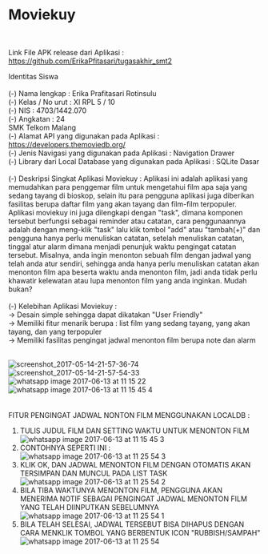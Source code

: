 <h1>Moviekuy</h1> <br>

Link File APK release dari Aplikasi : https://github.com/ErikaPfitasari/tugasakhir_smt2 <br>

Identitas Siswa <br>
<br>
(-) Nama lengkap : Erika Prafitasari Rotinsulu <br>
(-) Kelas / No urut : XI RPL 5 / 10 <br>
(-) NIS : 4703/1442.070 <br>
(-) Angkatan : 24 <br>
SMK Telkom Malang <br>
(-) Alamat API yang digunakan pada Aplikasi : https://developers.themoviedb.org/ <br>
(-) Jenis Navigasi yang digunakan pada Aplikasi : Navigation Drawer <br>
(-) Library dari Local Database yang digunakan pada Aplikasi : SQLite Dasar <br>
<br>
(-) Deskripsi Singkat Aplikasi Moviekuy : 
Aplikasi ini adalah aplikasi yang memudahkan para penggemar film untuk mengetahui film apa saja yang sedang tayang di bioskop, selain itu para pengguna 
aplikasi juga diberikan fasilitas berupa daftar film yang akan tayang dan film-film terpopuler. Aplikasi moviekuy ini juga dilengkapi dengan "task",
dimana komponen tersebut berfungsi sebagai reminder atau catatan, cara penggunaannya adalah dengan meng-klik "task" lalu klik tombol "add" atau "tambah(+)" dan
pengguna hanya perlu menuliskan catatan, setelah menuliskan catatan, tinggal atur alarm dimana menjadi penunjuk waktu pengingat catatan tersebut. Misalnya, anda
ingin menonton sebuah film dengan jadwal yang telah anda atur sendiri, sehingga anda hanya perlu menuliskan catatan akan menonton film apa beserta waktu anda menonton film,
jadi anda tidak perlu khawatir kelewatan atau lupa menonton film yang anda inginkan. Mudah bukan?<br>
<br>
(-) Kelebihan Aplikasi Moviekuy : <br>
-> Desain simple sehingga dapat dikatakan "User Friendly" <br>
-> Memiliki fitur menarik berupa : list film yang sedang tayang, yang akan tayang, dan yang terpopuler <br>
-> Memiliki fasilitas pengingat jadwal menonton film berupa note dan alarm <br>
<br>

![screenshot_2017-05-14-21-57-36-74](https://cloud.githubusercontent.com/assets/22217533/26035288/1fa5defa-38f4-11e7-82b4-5a9f37569181.png)<br>
![screenshot_2017-05-14-21-57-54-33](https://cloud.githubusercontent.com/assets/22217533/26035285/1fa052aa-38f4-11e7-8a80-7e035dcf1ecc.png)<br>
![whatsapp image 2017-06-13 at 11 15 22](https://user-images.githubusercontent.com/22217533/27065854-191d705a-502a-11e7-9c8b-508f9e64af5b.jpeg)
![whatsapp image 2017-06-13 at 11 15 45 4](https://user-images.githubusercontent.com/22217533/27065851-1919fc0e-502a-11e7-9e9b-0f260a15e188.jpeg)<br>
<br>
<br>
FITUR PENGINGAT JADWAL NONTON FILM MENGGUNAKAN LOCALDB : 
<br>

1. TULIS JUDUL FILM DAN SETTING WAKTU UNTUK MENONTON FILM<br>
![whatsapp image 2017-06-13 at 11 15 45 3](https://user-images.githubusercontent.com/22217533/27065853-191cfc38-502a-11e7-9384-549978f39bf3.jpeg)<br>
2. CONTOHNYA SEPERTI INI : <br>
![whatsapp image 2017-06-13 at 11 25 54 3](https://user-images.githubusercontent.com/22217533/27066047-8ce4b678-502b-11e7-9a56-cc28ce8b4560.jpeg)<br>
3. KLIK OK, DAN JADWAL MENONTON FILM DENGAN OTOMATIS AKAN TERSIMPAN DAN MUNCUL PADA LIST TASK<br>
![whatsapp image 2017-06-13 at 11 25 54 2](https://user-images.githubusercontent.com/22217533/27066044-8ce16a22-502b-11e7-9de2-364cdd6bb9e9.jpeg)<br>
4. BILA TIBA WAKTUNYA MENONTON FILM, PENGGUNA AKAN MENERIMA NOTIF SEBAGAI PENGINGAT JADWAL MENONTON FILM YANG TELAH DIINPUTKAN SEBELUMNYA<br>
![whatsapp image 2017-06-13 at 11 25 54 1](https://user-images.githubusercontent.com/22217533/27066046-8ce4ab60-502b-11e7-9cee-f54c1921fbc4.jpeg)<br>
5. BILA TELAH SELESAI, JADWAL TERSEBUT BISA DIHAPUS DENGAN CARA MENKLIK TOMBOL YANG BERBENTUK ICON "RUBBISH/SAMPAH"<br>
![whatsapp image 2017-06-13 at 11 25 54](https://user-images.githubusercontent.com/22217533/27066045-8ce23182-502b-11e7-803f-d9bbbb7a1c3d.jpeg)



